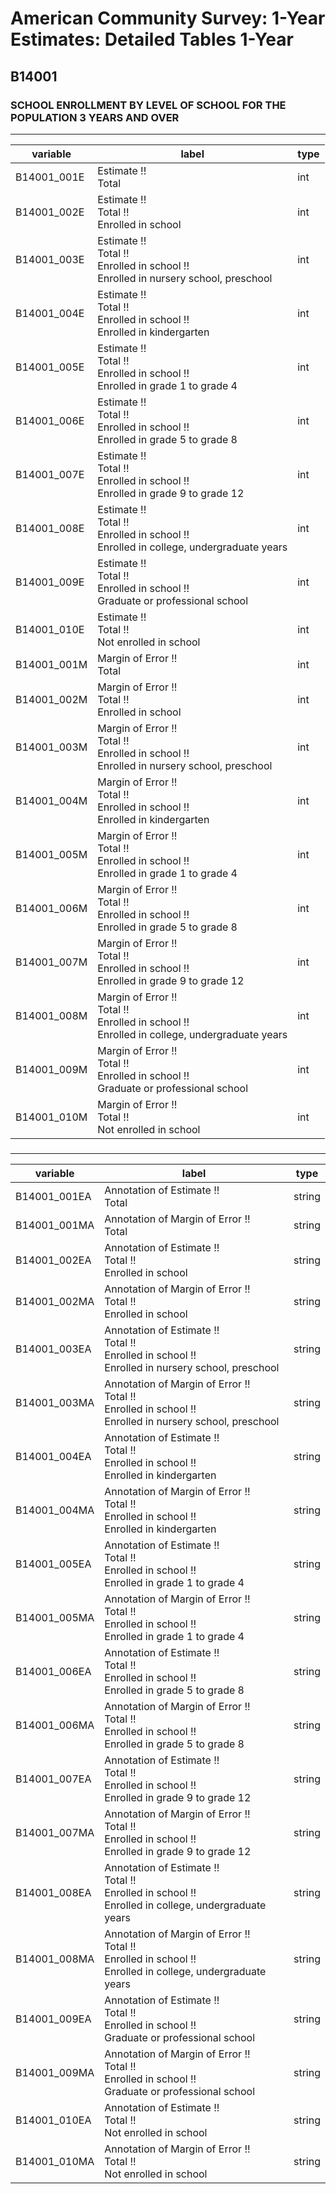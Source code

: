 # American Community Survey: 1-Year Estimates: Detailed Tables 1-Year

## B14001

### SCHOOL ENROLLMENT BY LEVEL OF SCHOOL FOR THE POPULATION 3 YEARS AND OVER

___

| variable | label | type |
| ----- | ----- | ----- |
| B14001_001E | Estimate !!<br>Total | int |
| B14001_002E | Estimate !!<br>Total !!<br>Enrolled in school | int |
| B14001_003E | Estimate !!<br>Total !!<br>Enrolled in school !!<br>Enrolled in nursery school, preschool | int |
| B14001_004E | Estimate !!<br>Total !!<br>Enrolled in school !!<br>Enrolled in kindergarten | int |
| B14001_005E | Estimate !!<br>Total !!<br>Enrolled in school !!<br>Enrolled in grade 1 to grade 4 | int |
| B14001_006E | Estimate !!<br>Total !!<br>Enrolled in school !!<br>Enrolled in grade 5 to grade 8 | int |
| B14001_007E | Estimate !!<br>Total !!<br>Enrolled in school !!<br>Enrolled in grade 9 to grade 12 | int |
| B14001_008E | Estimate !!<br>Total !!<br>Enrolled in school !!<br>Enrolled in college, undergraduate years | int |
| B14001_009E | Estimate !!<br>Total !!<br>Enrolled in school !!<br>Graduate or professional school | int |
| B14001_010E | Estimate !!<br>Total !!<br>Not enrolled in school | int |
| B14001_001M | Margin of Error !!<br>Total | int |
| B14001_002M | Margin of Error !!<br>Total !!<br>Enrolled in school | int |
| B14001_003M | Margin of Error !!<br>Total !!<br>Enrolled in school !!<br>Enrolled in nursery school, preschool | int |
| B14001_004M | Margin of Error !!<br>Total !!<br>Enrolled in school !!<br>Enrolled in kindergarten | int |
| B14001_005M | Margin of Error !!<br>Total !!<br>Enrolled in school !!<br>Enrolled in grade 1 to grade 4 | int |
| B14001_006M | Margin of Error !!<br>Total !!<br>Enrolled in school !!<br>Enrolled in grade 5 to grade 8 | int |
| B14001_007M | Margin of Error !!<br>Total !!<br>Enrolled in school !!<br>Enrolled in grade 9 to grade 12 | int |
| B14001_008M | Margin of Error !!<br>Total !!<br>Enrolled in school !!<br>Enrolled in college, undergraduate years | int |
| B14001_009M | Margin of Error !!<br>Total !!<br>Enrolled in school !!<br>Graduate or professional school | int |
| B14001_010M | Margin of Error !!<br>Total !!<br>Not enrolled in school | int |
### 

___

| variable | label | type |
| ----- | ----- | ----- |
| B14001_001EA | Annotation of Estimate !!<br>Total | string |
| B14001_001MA | Annotation of Margin of Error !!<br>Total | string |
| B14001_002EA | Annotation of Estimate !!<br>Total !!<br>Enrolled in school | string |
| B14001_002MA | Annotation of Margin of Error !!<br>Total !!<br>Enrolled in school | string |
| B14001_003EA | Annotation of Estimate !!<br>Total !!<br>Enrolled in school !!<br>Enrolled in nursery school, preschool | string |
| B14001_003MA | Annotation of Margin of Error !!<br>Total !!<br>Enrolled in school !!<br>Enrolled in nursery school, preschool | string |
| B14001_004EA | Annotation of Estimate !!<br>Total !!<br>Enrolled in school !!<br>Enrolled in kindergarten | string |
| B14001_004MA | Annotation of Margin of Error !!<br>Total !!<br>Enrolled in school !!<br>Enrolled in kindergarten | string |
| B14001_005EA | Annotation of Estimate !!<br>Total !!<br>Enrolled in school !!<br>Enrolled in grade 1 to grade 4 | string |
| B14001_005MA | Annotation of Margin of Error !!<br>Total !!<br>Enrolled in school !!<br>Enrolled in grade 1 to grade 4 | string |
| B14001_006EA | Annotation of Estimate !!<br>Total !!<br>Enrolled in school !!<br>Enrolled in grade 5 to grade 8 | string |
| B14001_006MA | Annotation of Margin of Error !!<br>Total !!<br>Enrolled in school !!<br>Enrolled in grade 5 to grade 8 | string |
| B14001_007EA | Annotation of Estimate !!<br>Total !!<br>Enrolled in school !!<br>Enrolled in grade 9 to grade 12 | string |
| B14001_007MA | Annotation of Margin of Error !!<br>Total !!<br>Enrolled in school !!<br>Enrolled in grade 9 to grade 12 | string |
| B14001_008EA | Annotation of Estimate !!<br>Total !!<br>Enrolled in school !!<br>Enrolled in college, undergraduate years | string |
| B14001_008MA | Annotation of Margin of Error !!<br>Total !!<br>Enrolled in school !!<br>Enrolled in college, undergraduate years | string |
| B14001_009EA | Annotation of Estimate !!<br>Total !!<br>Enrolled in school !!<br>Graduate or professional school | string |
| B14001_009MA | Annotation of Margin of Error !!<br>Total !!<br>Enrolled in school !!<br>Graduate or professional school | string |
| B14001_010EA | Annotation of Estimate !!<br>Total !!<br>Not enrolled in school | string |
| B14001_010MA | Annotation of Margin of Error !!<br>Total !!<br>Not enrolled in school | string |

